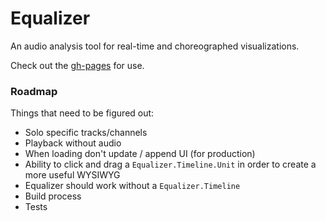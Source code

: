 # Equalizer

An audio analysis tool for real-time and choreographed visualizations.

Check out the [gh-pages](https://jonobr1.github.io/equalizer) for use.

### Roadmap

Things that need to be figured out:

+ Solo specific tracks/channels
+ Playback without audio
+ When loading don't update / append UI (for production)
+ Ability to click and drag a `Equalizer.Timeline.Unit` in order to create a more useful WYSIWYG
+ Equalizer should work without a `Equalizer.Timeline`
+ Build process
+ Tests
